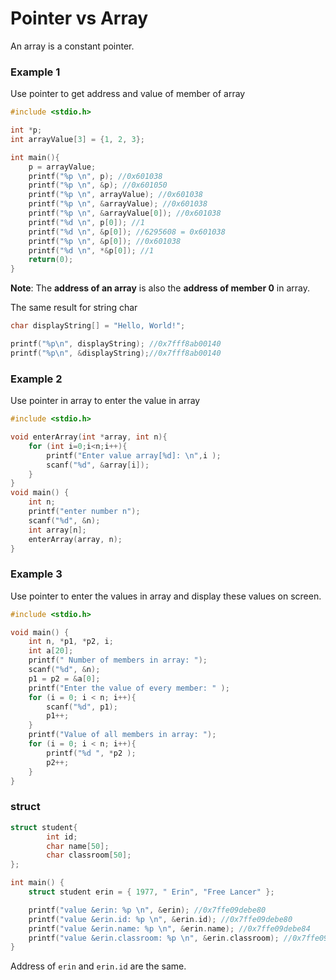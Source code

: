 # Pointer vs Array

An array is a constant pointer.

### Example 1

Use pointer to get address and value of member of array

```c
#include <stdio.h>

int *p;
int arrayValue[3] = {1, 2, 3};

int main(){ 
	p = arrayValue;
	printf("%p \n", p); //0x601038
	printf("%p \n", &p); //0x601050
	printf("%p \n", arrayValue); //0x601038
	printf("%p \n", &arrayValue); //0x601038
	printf("%p \n", &arrayValue[0]); //0x601038
	printf("%d \n", p[0]); //1
	printf("%d \n", &p[0]); //6295608 = 0x601038
	printf("%p \n", &p[0]); //0x601038
	printf("%d \n", *&p[0]); //1
	return(0);
}
```

**Note**: The **address of an array** is also the **address of member 0** in array.

The same result for string char

```c
char displayString[] = "Hello, World!";

printf("%p\n", displayString); //0x7fff8ab00140
printf("%p\n", &displayString);//0x7fff8ab00140
```

### Example 2

Use pointer in array to enter the value in array

```c
#include <stdio.h>

void enterArray(int *array, int n){
	for (int i=0;i<n;i++){
		printf("Enter value array[%d]: \n",i );
		scanf("%d", &array[i]);
	}
}
void main() {
	int n;
	printf("enter number n");
	scanf("%d", &n);
	int array[n];
	enterArray(array, n);
}
```

### Example 3

Use pointer to enter the values in array and display these values on screen.

```c
#include <stdio.h>

void main() {
	int n, *p1, *p2, i;
	int a[20];
	printf(" Number of members in array: ");
	scanf("%d", &n);
	p1 = p2 = &a[0];
	printf("Enter the value of every member: " );
	for (i = 0; i < n; i++){
		scanf("%d", p1);
		p1++;
	}
	printf("Value of all members in array: ");
	for (i = 0; i < n; i++){
		printf("%d ", *p2 );
		p2++;
	}
}
```

### struct

```c
struct student{
		int id;
		char name[50];
		char classroom[50];
};

int main() {
	struct student erin = { 1977, " Erin", "Free Lancer" };

	printf("value &erin: %p \n", &erin); //0x7ffe09debe80
	printf("value &erin.id: %p \n", &erin.id); //0x7ffe09debe80
	printf("value &erin.name: %p \n", &erin.name); //0x7ffe09debe84
	printf("value &erin.classroom: %p \n", &erin.classroom); //0x7ffe09debeb6
}
```

Address of ``erin`` and ``erin.id`` are the same.
